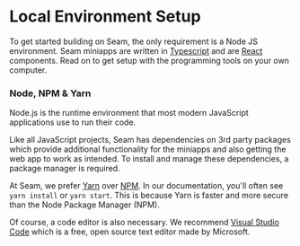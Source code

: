 # Local Environment Setup

To get started building on Seam, the only requirement is a Node JS environment. Seam miniapps are written in [Typescript](https://www.typescriptlang.org/) and are [React](https://react.dev/) components. Read on to get setup with the programming tools on your own computer.

### Node, NPM & Yarn

Node.js is the runtime environment that most modern JavaScript applications use to run their code.

Like all JavaScript projects, Seam has dependencies on 3rd party packages which provide additional functionality for the miniapps and also getting the web app to work as intended. To install and manage these dependencies, a package manager is required.

At Seam, we prefer [Yarn](https://yarnpkg.com/getting-started) over [NPM](https://www.npmjs.com/). In our documentation, you'll often see `yarn install` or `yarn start`. This is because Yarn is faster and more secure than the Node Package Manager (NPM).



Of course, a code editor is also necessary. We recommend [Visual Studio Code](https://code.visualstudio.com/) which is a free, open source text editor made by Microsoft.
